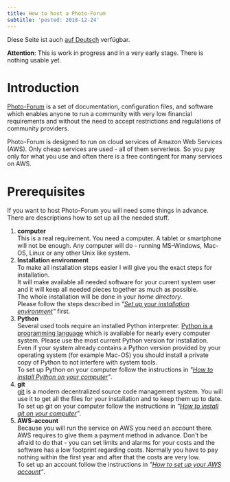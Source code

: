 ```yaml
---
title: How to host a Photo-Forum
subtitle: 'posted: 2018-12-24'
---
```

Diese Seite ist auch [auf Deutsch](./index_de) verfügbar.

**Attention**: This is work in progress and in a very early stage. There is nothing usable yet.

# Introduction

[Photo-Forum](https://github.com/fte378/photo-forum)
is a set of documentation, configuration files, and software which enables
anyone to run a community with very low financial requirements and without the need
to accept restrictions and regulations of community providers.

Photo-Forum is designed to run on cloud services of Amazon Web Services (AWS). Only
cheap services are used - all of them serverless. So you pay only for what you use
and often there is a free contingent for many services on AWS.

# Prerequisites

If you want to host Photo-Forum you will need some things in advance. There are descriptions
how to set up all the needed stuff.

1. **computer**  
  This is a real requirement. You need a computer. A tablet or smartphone will not be enough.
  Any computer will do - running MS-Windows, Mac-OS, Linux or any other Unix like system.
2. **Installation environment**  
  To make all installation steps easier I will give you the exact steps for installation.  
  It will make available all needed software for your current system user and it will keep
  all needed pieces together as much as possible.   
  The whole installation will be done in your _home directory_.   
  Please follow the steps described in _"[Set up your installation environment](./envsetup)"_ first.
3. **Python**  
  Several used tools require an installed Python interpreter.
  [Python is a programming language](https://www.python.org/)
  which is available for nearly every computer system. Please use the most current Python version
  for installation. Even if your system already contains a Python version provided by your operating
  system (for example Mac-OS) you should install a private copy of Python to not interfere with
  system tools.  
  To set up Python on your computer follow the instructions in
  _"[How to install Python on your computer](./pythonsetup)"_.
4. **git**  
  [git](https://git-scm.com) is a modern decentralized source code management system. You will use
  it to get all the files for your installation and to keep them up to date.   
  To set up git on your computer follow the instructions in
  _"[How to install git on your computer](./gitsetup)"_.
5. **AWS-account**  
  Because you will run the service on AWS you need an account there. AWS requires to give them
  a payment method in advance. Don't be afraid to do that - you can set limits and alarms for your
  costs and the software has a low footprint regarding costs. Normally you have to pay nothing
  within the first year and after that the costs are very low.   
  To set up an account follow the instructions in
  _"[How to set up your AWS account](./awssetup)"_.
